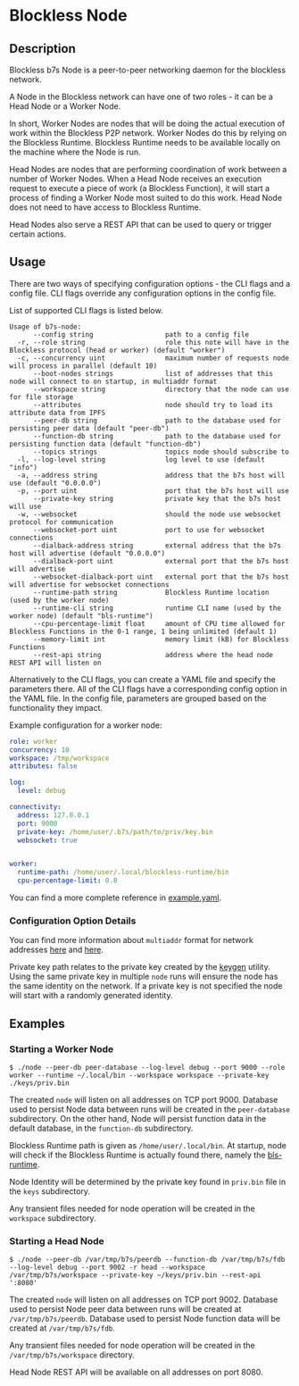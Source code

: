 
# Blockless Node 

## Description

Blockless b7s Node is a peer-to-peer networking daemon for the blockless network.

A Node in the Blockless network can have one of two roles - it can be a Head Node or a Worker Node.

In short, Worker Nodes are nodes that will be doing the actual execution of work within the Blockless P2P network.
Worker Nodes do this by relying on the Blockless Runtime.
Blockless Runtime needs to be available locally on the machine where the Node is run.

Head Nodes are nodes that are performing coordination of work between a number of Worker Nodes.
When a Head Node receives an execution request to execute a piece of work (a Blockless Function), it will start a process of finding a Worker Node most suited to do this work.
Head Node does not need to have access to Blockless Runtime.

Head Nodes also serve a REST API that can be used to query or trigger certain actions.

## Usage

There are two ways of specifying configuration options - the CLI flags and a config file.
CLI flags override any configuration options in the config file.

List of supported CLI flags is listed below.

```console
Usage of b7s-node:
      --config string                  path to a config file
  -r, --role string                    role this note will have in the Blockless protocol (head or worker) (default "worker")
  -c, --concurrency uint               maximum number of requests node will process in parallel (default 10)
      --boot-nodes strings             list of addresses that this node will connect to on startup, in multiaddr format
      --workspace string               directory that the node can use for file storage
      --attributes                     node should try to load its attribute data from IPFS
      --peer-db string                 path to the database used for persisting peer data (default "peer-db")
      --function-db string             path to the database used for persisting function data (default "function-db")
      --topics strings                 topics node should subscribe to
  -l, --log-level string               log level to use (default "info")
  -a, --address string                 address that the b7s host will use (default "0.0.0.0")
  -p, --port uint                      port that the b7s host will use
      --private-key string             private key that the b7s host will use
  -w, --websocket                      should the node use websocket protocol for communication
      --websocket-port uint            port to use for websocket connections
      --dialback-address string        external address that the b7s host will advertise (default "0.0.0.0")
      --dialback-port uint             external port that the b7s host will advertise
      --websocket-dialback-port uint   external port that the b7s host will advertise for websocket connections
      --runtime-path string            Blockless Runtime location (used by the worker node)
      --runtime-cli string             runtime CLI name (used by the worker node) (default "bls-runtime")
      --cpu-percentage-limit float     amount of CPU time allowed for Blockless Functions in the 0-1 range, 1 being unlimited (default 1)
      --memory-limit int               memory limit (kB) for Blockless Functions
      --rest-api string                address where the head node REST API will listen on
```

Alternatively to the CLI flags, you can create a YAML file and specify the parameters there.
All of the CLI flags have a corresponding config option in the YAML file.
In the config file, parameters are grouped based on the functionality they impact.

Example configuration for a worker node:

```yaml
role: worker
concurrency: 10
workspace: /tmp/workspace
attributes: false

log:
  level: debug

connectivity:
  address: 127.0.0.1
  port: 9000
  private-key: /home/user/.b7s/path/to/priv/key.bin
  websocket: true


worker:
  runtime-path: /home/user/.local/blockless-runtime/bin
  cpu-percentage-limit: 0.8

```

You can find a more complete reference in [example.yaml](/cmd/node/example.yaml).

### Configuration Option Details

You can find more information about `multiaddr` format for network addresses [here](https://github.com/multiformats/multiaddr) and [here](https://multiformats.io/multiaddr/).

Private key path relates to the private key created by the [keygen](/cmd/keygen/README.md) utility.
Using the same private key in multiple `node` runs will ensure the node has the same identity on the network.
If a private key is not specified the node will start with a randomly generated identity.

## Examples

### Starting a Worker Node

```console
$ ./node --peer-db peer-database --log-level debug --port 9000 --role worker --runtime ~/.local/bin --workspace workspace --private-key ./keys/priv.bin
```

The created `node` will listen on all addresses on TCP port 9000.
Database used to persist Node data between runs will be created in the `peer-database` subdirectory.
On the other hand, Node will persist function data in the default database, in the `function-db` subdirectory.

Blockless Runtime path is given as `/home/user/.local/bin`.
At startup, node will check if the Blockless Runtime is actually found there, namely the [bls-runtime](https://blockless.network/docs/protocol/runtime).

Node Identity will be determined by the private key found in `priv.bin` file in the `keys` subdirectory.

Any transient files needed for node operation will be created in the `workspace` subdirectory.

### Starting a Head Node

```console
$ ./node --peer-db /var/tmp/b7s/peerdb --function-db /var/tmp/b7s/fdb --log-level debug --port 9002 -r head --workspace /var/tmp/b7s/workspace --private-key ~/keys/priv.bin --rest-api ':8080'
```

The created `node` will listen on all addresses on TCP port 9002.
Database used to persist Node peer data between runs will be created at `/var/tmp/b7s/peerdb`.
Database used to persist Node function data will be created at `/var/tmp/b7s/fdb`.

Any transient files needed for node operation will be created in the `/var/tmp/b7s/workspace` directory.

Head Node REST API will be available on all addresses on port 8080.
